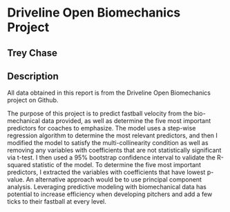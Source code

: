 # Driveline Open Biomechanics Project

## Trey Chase

## Description

All data obtained in this report is from the Driveline Open Biomechanics project on Github. 

The purpose of this project is to predict fastball velocity from the bio-mechanical data provided, as well as determine the five most important predictors for coaches to emphasize. The model uses a step-wise regression algorithm to determine the most relevant predictors, and then I modified the model to satisfy the multi-collinearity condition as well as removing any variables with coefficients that are not statistically significant via t-test. I then used a 95% bootstrap confidence interval to validate the R-squared statistic of the model. To determine the five most important predictors, I extracted the variables with coefficients that have lowest p-value. An alternative approach would be to use principal component analysis. Leveraging predictive modeling with biomechanical data has potential to increase efficiency when developing pitchers and add a few ticks to their fastball at every level.
